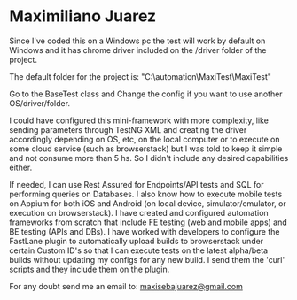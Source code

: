 # Maximiliano Juarez

Since I've coded this on a Windows pc the test will work by default on Windows and it has chrome driver included on the /driver folder of the project.

The default folder for the project is: "C:\automation\MaxiTest\MaxiTest"

Go to the BaseTest class and Change the config if you want to use another OS/driver/folder.

I could have configured this mini-framework with more complexity, like sending parameters through TestNG XML and creating the driver accordingly depending on OS, etc, on the local computer or to execute on some cloud service (such as browserstack) but I was told to keep it simple and not consume more than 5 hs. So I didn't include any desired capabilities either.

If needed, I can use Rest Assured for Endpoints/API tests and SQL for performing queries on Databases.
I also know how to execute mobile tests on Appium for both iOS and Android (on local device, simulator/emulator, or execution on browserstack).
I have created and configured automation frameworks from scratch that include FE testing (web and mobile apps) and BE testing (APIs and DBs).
I have worked with developers to configure the FastLane plugin to automatically upload builds to browserstack under certain Custom ID's so that I can execute tests on the latest alpha/beta builds without updating my configs for any new build. I send them the 'curl' scripts and they include them on the plugin.

For any doubt send me an email to: maxisebajuarez@gmail.com
